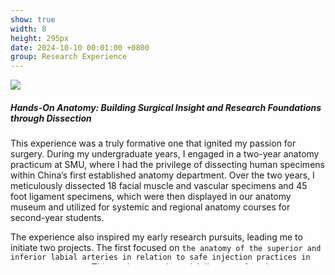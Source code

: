 ```yaml
---
show: true
width: 8
height: 295px
date: 2024-10-10 00:01:00 +0800
group: Research Experience
---
```

<div style="height: 295px; overflow: auto;">
  <img data-src="{{ 'assets/images/covers/cover1.jpg' | relative_url }}" class="lazy w-100 rounded-sm" src="{{ '/assets/images/empty_300x200.png' | relative_url }}">

  <div class="card-img-overlay" style="overflow: scroll; background: rgb(255,255,255,0.8)">
    <h5 class="card-title">Hands-On Anatomy: Building Surgical Insight and Research Foundations through Dissection</h5>
    <p class="card-text">
      This experience was a truly formative one that ignited my passion for surgery. During my undergraduate years, I engaged in a two-year anatomy practicum at SMU, where I had the privilege of dissecting human specimens within China’s first established anatomy department. Over the two years, I meticulously dissected 18 facial muscle and vascular specimens and 45 foot ligament specimens, which were then displayed in our anatomy museum and utilized for systemic and regional anatomy courses for second-year students.
    </p>
    <p class="card-text">
The experience also inspired my early research pursuits, leading me to initiate two projects. The first focused on <code>the anatomy of the superior and inferior labial arteries in relation to safe injection practices in facial aesthetics</code>. This work mapped arterial distances from key landmarks on the lips to enhance guidance on avoiding danger zones in cosmetic injections. The second project, published in the Orthopaedic Journal of Sports Medicine, analyzed <code>the anatomical variations in the ATFL and CFL ligaments of the ankle to aid in reconstructive techniques after sprains</code>, dissecting and measuring 66 foot ligament specimens to provide a foundation for ankle ligament reconstruction.
    </p>
  </div>
</div>
